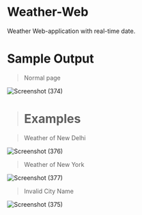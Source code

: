 # Weather-Web

 Weather Web-application with real-time date.

# Sample Output

> Normal page

![Screenshot (374)](https://github.com/user-attachments/assets/7320960b-d5db-46ea-b36c-5ab0abfd1187)

># Examples

> Weather of New Delhi

![Screenshot (376)](https://github.com/user-attachments/assets/df116d32-31d5-480e-8ac8-51e90188e495)

> Weather of New York

![Screenshot (377)](https://github.com/user-attachments/assets/01ec990f-44be-4de3-bffd-bf9c8d5cfee3)

> Invalid City Name

![Screenshot (375)](https://github.com/user-attachments/assets/0038803e-2c06-49e4-9479-125140cb902b)
